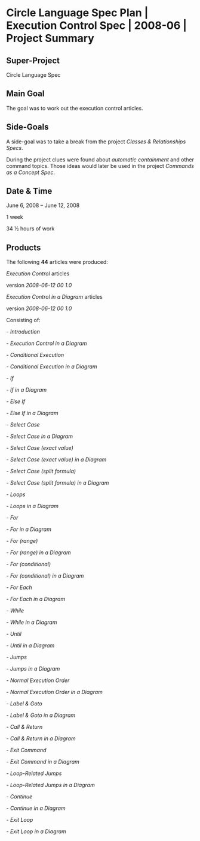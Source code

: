 ﻿Circle Language Spec Plan | Execution Control Spec | 2008-06 | Project Summary
=============================================================================


Super-Project
--------------

Circle Language Spec


Main Goal
---------

The goal was to work out the execution control articles.


Side-Goals
----------

A side-goal was to take a break from the project *Classes & Relationships Specs*.

During the project clues were found about *automatic containment* and other command topics. Those ideas would later be used in the project *Commands as a Concept Spec*. 


Date & Time
-----------

June 6, 2008 – June 12, 2008

1 week

34 ½ hours of work


Products
--------

The following **44** articles were produced:

*Execution Control*  articles

version  *2008-06-12 00  1.0*

*Execution Control in a Diagram*  articles

version  *2008-06-12 00  1.0*

Consisting of:

*- Introduction*

*- Execution Control in a Diagram*

*- Conditional Execution*

*- Conditional Execution in a Diagram*

*- If*

*- If in a Diagram*

*- Else If*

*- Else If in a Diagram*

*- Select Case*

*- Select Case in a Diagram*

*- Select Case (exact value)*

*- Select Case (exact value) in a Diagram*

*- Select Case (split formula)*

*- Select Case (split formula) in a Diagram*

*- Loops*

*- Loops in a Diagram*

*- For*

*- For in a Diagram*

*- For (range)*

*- For (range) in a Diagram*

*- For (conditional)*

*- For (conditional) in a Diagram*

*- For Each*

*- For Each in a Diagram*

*- While*

*- While in a Diagram*

*- Until*

*- Until in a Diagram*

*- Jumps*

*- Jumps in a Diagram*

*- Normal Execution Order*

*- Normal Execution Order in a Diagram*

*- Label & Goto*

*- Label & Goto in a Diagram*

*- Call & Return*

*- Call & Return in a Diagram*

*- Exit Command*

*- Exit Command in a Diagram*

*- Loop-Related Jumps*

*- Loop-Related Jumps in a Diagram*

*- Continue*

*- Continue in a Diagram*

*- Exit Loop*

*- Exit Loop in a Diagram*
